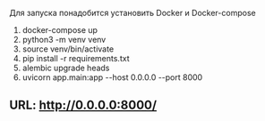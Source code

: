 Для запуска понадобится установить Docker и Docker-compose
1. docker-compose up
2. python3 -m venv venv
3. source venv/bin/activate
4. pip install -r requirements.txt
5. alembic upgrade heads
6. uvicorn app.main:app --host 0.0.0.0 --port 8000

## URL: http://0.0.0.0:8000/
